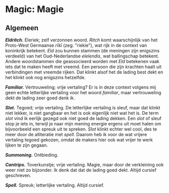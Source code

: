 # Magic: Magie

## Algemeen

**_Eldritch._**
Eleriek; zelf verzonnen woord.
_Ritch_ komt waarschijnlijk van het Proto-West Germaanse _rīkī_ (zeg: "riekie"), wat rijk in de context van koninkrijk betekent.
_Eld_ zou kunnen stammen (de meningen zijn enigszins verdeeld) van het Oud-Nederlandse _elelendis_, wat ballingschap betekent.
Andere woordstammen die geassocieerd worden met _Eld_ betekenen vaak iets dat te maken heeft met vreemd.
Een persoon die zijn krachten haalt uit verbindingen met vreemde rijken.
Dat klinkt alsof het de lading best dekt en het klinkt ook nog enigszins hetzelfde.

**_Familiar._**
Vertrouweling; vrije vertaling?
Er is in deze context volgens mij geen echte letterlijke vertaling voor het woord _familiar_, maar vertrouweling dekt de lading zeer goed denk ik.

**_Slot._**
Tegoed; vrije vertaling.
De letterlijke vertaling is sleuf, maar dat klinkt niet lekker, is niet gangbaar en het is ook eigenlijk niet wat het is.
De term _slot_ vind ik eerlijk gezegd ook niet goed de lading dekken.
Een _slot_ of sleuf stop je iets in, terwijl je naar mijn mening energie ergens uit moet halen om bijvoorbeeld een spreuk uit te spreken.
_Slot_ klinkt echter wel cool, des te meer door de alliteratie met _spell_.
Daarom heb ik voor de wat vrijere vertaling tegoed gekozen, omdat de makers hier ook wat vrijer te werk lijken te zijn gegaan.

**_Summoning._**
Ontbieding.

**_Cantrips._**
Toverkunstje; vrije vertaling.
Magie, maar door de verkleining ook weer niet zo bijzonder.
Ik denk dat dat de lading goed dekt.
Altijd cursief geschreven.

**_Spell._**
Spreuk; letterlijke vertaling.
Altijd cursief.

